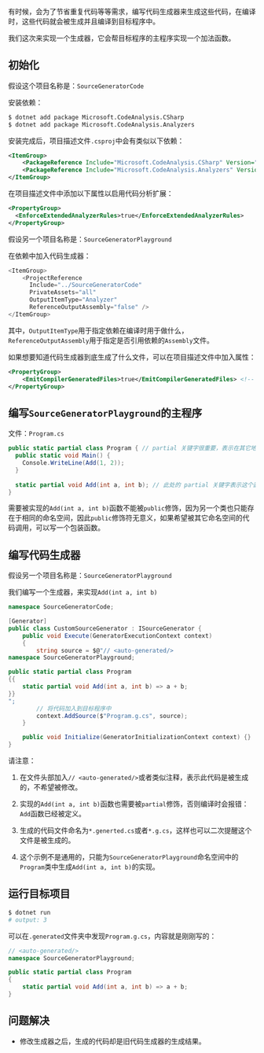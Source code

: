 
<p id="t7neeqRiZaBgB3TWnpyLJj">

有时候，会为了节省重复代码等等需求，编写代码生成器来生成这些代码，在编译时，这些代码就会被生成并且编译到目标程序中。

</p>

<p id="5g62NrUG2hX9bRx2gs7adZ">

我们这次来实现一个生成器，它会帮目标程序的主程序实现一个加法函数。

</p>

<p id="qgyU23NjNdieW9etBbKs6r">

## 初始化

</p>

<p id="XLATdxWZBHXtfZBn3EJFU">

假设这个项目名称是：`SourceGeneratorCode`

</p>

<p id="x2Y2UeWXrwuR5qJJePjp2t">

安装依赖：

</p>

<p id="7C6KNSsgs4F29cTbmJcfbM">

```Bash
$ dotnet add package Microsoft.CodeAnalysis.CSharp
$ dotnet add package Microsoft.CodeAnalysis.Analyzers
```


</p>

<p id="waEniUdwvmVLzSee1cLk3n">

安装完成后，项目描述文件`.csproj`中会有类似以下依赖：

</p>

<p id="vWQ5TumjPp2MMkhoQ6aoQK">

```XML
<ItemGroup>
    <PackageReference Include="Microsoft.CodeAnalysis.CSharp" Version="4.8.0" PrivateAssets="all" />
    <PackageReference Include="Microsoft.CodeAnalysis.Analyzers" Version="3.3.4" PrivateAssets="all" />
</ItemGroup>
```


</p>

<p id="obggNgPVaCcJgc2bxB9jsp">

在项目描述文件中添加以下属性以启用代码分析扩展：

</p>

<p id="k54RUNLtYWLWcE1VsxtbqF">

```XML
<PropertyGroup>
  <EnforceExtendedAnalyzerRules>true</EnforceExtendedAnalyzerRules>
</PropertyGroup>
```


</p>

<p id="gGTxqCzCZwFE8oKnrabh6e">

假设另一个项目名称是：`SourceGeneratorPlayground`

</p>

<p id="71UshxbuWVAg88ads8xAV9">

在依赖中加入代码生成器：

</p>

<p id="iLWirwj5uJAy1K6uqgneTN">

```C#
<ItemGroup>
    <ProjectReference 
      Include="../SourceGeneratorCode" 
      PrivateAssets="all"
      OutputItemType="Analyzer"
      ReferenceOutputAssembly="false" />
</ItemGroup>
```


</p>

<p id="9UN8ceA2xfcZz53NrxEMyz">

其中，`OutputItemType`用于指定依赖在编译时用于做什么，`ReferenceOutputAssembly`用于指定是否引用依赖的`Assembly`文件。

</p>

<p id="iAnCToakByaJ2QMBZh9H1M">

如果想要知道代码生成器到底生成了什么文件，可以在项目描述文件中加入属性：

</p>

<p id="gfWoQz9UdmTyv6BrtT264s">

```XML
<PropertyGroup>
    <EmitCompilerGeneratedFiles>true</EmitCompilerGeneratedFiles> <!-- 告诉编译器把生成的代码写入文件 -->
</PropertyGroup>
```


</p>

<p id="25vqE3MLEymFNyozAHauug">

## 编写`SourceGeneratorPlayground`的主程序

</p>

<p id="7jjHyfVdatFY3h5VXM2uCf">

文件：`Program.cs`

</p>

<p id="qLgeoBGoXmebe9Wx9LCfqu">

```C#
public static partial class Program { // partial 关键字很重要，表示在其它地方也有这个类的内容，有了这个关键字之后，生成的代码就可以在这个文件中使用
  public static void Main() {
    Console.WriteLine(Add(1, 2));
  }
  
  static partial void Add(int a, int b); // 此处的 partial 关键字表示这个函数会在其它文件中被实现
}
```


</p>

<p id="6S9mz4TajCosWsYEqV7sjD">

需要被实现的`Add(int a, int b)`函数不能被`public`修饰，因为另一个类也只能存在于相同的命名空间，因此`public`修饰符无意义，如果希望被其它命名空间的代码调用，可以写一个包装函数。

</p>

<p id="s41fqbtVQWYXa78VBgGPYw">

## 编写代码生成器

</p>

<p id="7pxb5YAN6EniNzBk1PTwoc">

假设另一个项目名称是：`SourceGeneratorPlayground`

</p>

<p id="dNmtwaZbfrUJ9wQKkpc4xY">

我们编写一个生成器，来实现`Add(int a, int b)`

</p>

<p id="hZ6eWZ3obc6vkHQJ7MdAoM">

```C#
namespace SourceGeneratorCode;

[Generator]
public class CustomSourceGenerator : ISourceGenerator {
    public void Execute(GeneratorExecutionContext context)
    {
        string source = $@"// <auto-generated/>
namespace SourceGeneratorPlayground;

public static partial class Program
{{
    static partial void Add(int a, int b) => a + b;
}}
";
        // 将代码加入到目标程序中
        context.AddSource($"Program.g.cs", source);
    }

    public void Initialize(GeneratorInitializationContext context) {}
}
```


</p>

<p id="7KcYWohou6ptPwFok9ecsb">

请注意：

</p>

1. 在文件头部加入`// <auto-generated/>`或者类似注释，表示此代码是被生成的，不希望被修改。

1. 实现的`Add(int a, int b)`函数也需要被`partial`修饰，否则编译时会报错：`Add`函数已经被定义。

1. 生成的代码文件命名为`*.generted.cs`或者`*.g.cs`，这样也可以二次提醒这个文件是被生成的。

1. 这个示例不是通用的，只能为`SourceGeneratorPlayground`命名空间中的`Program`类中生成`Add(int a, int b)`的实现。

<p id="xrNuyqPR1n6NYLAZC1YdxC">

## 运行目标项目

</p>

<p id="qhUCzWJt9YuJ4ZuLiUjVic">

```Bash
$ dotnet run
# output: 3
```


</p>

<p id="tEqF6eroLqYQZc34pVtMAK">

可以在`.generated`文件夹中发现`Program.g.cs`，内容就是刚刚写的：

</p>

<p id="wDU7n7jcDSwmM3bKintjza">

```C#
// <auto-generated/>
namespace SourceGeneratorPlayground;

public static partial class Program
{
    static partial void Add(int a, int b) => a + b;
}
```


</p>

<p id="w6XDp5x1nsL2ZmJZiUHhjC">

## 问题解决

</p>

- 修改生成器之后，生成的代码却是旧代码生成器的生成结果。
